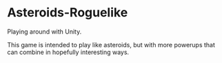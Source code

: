 # Asteroids-Roguelike
Playing around with Unity.

This game is intended to play like asteroids, but with more powerups that can combine in hopefully interesting ways.

